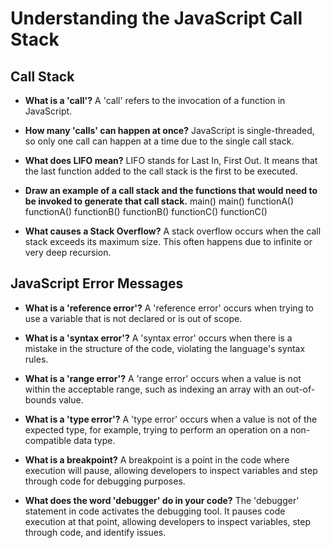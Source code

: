 # Understanding the JavaScript Call Stack

## Call Stack

- **What is a 'call'?**
  A 'call' refers to the invocation of a function in JavaScript.

- **How many 'calls' can happen at once?**
  JavaScript is single-threaded, so only one call can happen at a time due to the single call stack.

- **What does LIFO mean?**
  LIFO stands for Last In, First Out. It means that the last function added to the call stack is the first to be executed.

- **Draw an example of a call stack and the functions that would need to be invoked to generate that call stack.**
main()	main()
functionA()	functionA()
functionB()	functionB()
functionC()	functionC()

- **What causes a Stack Overflow?**
A stack overflow occurs when the call stack exceeds its maximum size. This often happens due to infinite or very deep recursion.

## JavaScript Error Messages

- **What is a 'reference error'?**
A 'reference error' occurs when trying to use a variable that is not declared or is out of scope.

- **What is a 'syntax error'?**
A 'syntax error' occurs when there is a mistake in the structure of the code, violating the language's syntax rules.

- **What is a 'range error'?**
A 'range error' occurs when a value is not within the acceptable range, such as indexing an array with an out-of-bounds value.

- **What is a 'type error'?**
A 'type error' occurs when a value is not of the expected type, for example, trying to perform an operation on a non-compatible data type.

- **What is a breakpoint?**
A breakpoint is a point in the code where execution will pause, allowing developers to inspect variables and step through code for debugging purposes.

- **What does the word 'debugger' do in your code?**
The 'debugger' statement in code activates the debugging tool. It pauses code execution at that point, allowing developers to inspect variables, step through code, and identify issues.
